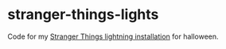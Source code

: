 stranger-things-lights
=================

Code for my [Stranger Things lightning installation](https://medium.com/@nervetattoo/making-a-stranger-things-lights-decoration-f67017831255) for halloween.
